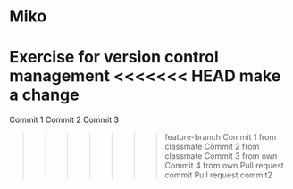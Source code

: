 # Miko
Exercise for version control management
<<<<<<< HEAD
make a change
=======
Commit 1
Commit 2
Commit 3
>>>>>>> feature-branch
Commit 1 from classmate
Commit 2 from classmate
Commit 3 from own
Commit 4 from own
Pull request commit
Pull request commit2
